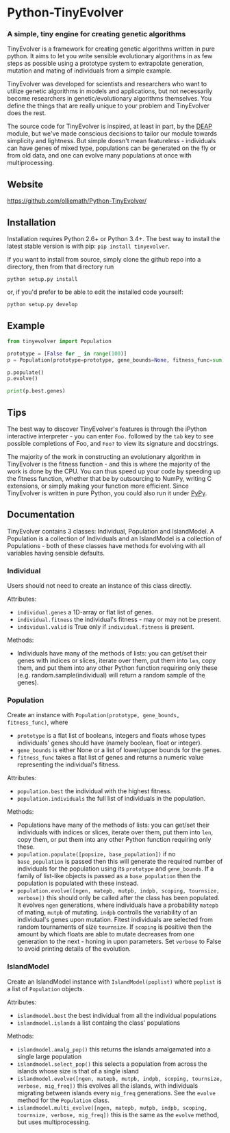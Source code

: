 # Python-TinyEvolver
### A simple, tiny engine for creating genetic algorithms

TinyEvolver is a framework for creating genetic algorithms written in pure python.
It aims to let you write sensible evolutionary algorithms in as few steps as possible
using a prototype system to extrapolate generation, mutation and mating of individuals
from a simple example.

TinyEvolver was developed for scientists and researchers who want to utilize genetic
algorithms in models and applications, but not necessarily become researchers in
genetic/evolutionary algorithms themselves. You define the things that are really
unique to your problem and TinyEvolver does the rest.

The source code for TinyEvolver is inspired, at least in part, by the [DEAP](https://github.com/deap/deap)
module, but we've made conscious decisions to tailor our module towards simplicity and lightness.
But simple doesn't mean featureless - individuals can have genes of mixed type, populations
can be generated on the fly or from old data, and one can evolve many populations at
once with multiprocessing. 

## Website

https://github.com/olliemath/Python-TinyEvolver/

## Installation
Installation requires Python 2.6+ or Python 3.4+.
The best way to install the latest stable version is with pip: `pip install tinyevolver`.

If you want to install from source, simply clone the github repo into a directory, then from that directory run
```
python setup.py install
```
or, if you'd prefer to be able to edit the installed code yourself:
```
python setup.py develop
```

## Example
```python
from tinyevolver import Population

prototype = [False for _ in range(100)]
p = Population(prototype=prototype, gene_bounds=None, fitness_func=sum)

p.populate()
p.evolve()

print(p.best.genes)
```

## Tips
The best way to discover TinyEvolver's features is through the iPython interactive interpreter - you can enter `Foo.` followed by the `tab` key to see possible completions of Foo, and `Foo?` to view its signature and docstrings. 

The majority of the work in constructing an evolutionary algorithm in TinyEvolver is the fitness function - and this is where the majority of the work is done by the CPU. You can thus speed up your code by speeding up the fitness function, whether that be by outsourcing to NumPy, writing C extensions, or simply making your function more efficient. Since TinyEvolver is written in pure Python, you could also run it under [PyPy](http://pypy.org/).

## Documentation
TinyEvolver contains 3 classes: Individual, Population and IslandModel. A Population is a collection of Individuals and an IslandModel is a collection of Populations - both of these classes have methods for evolving with all variables having sensible defaults.

### Individual
Users should not need to create an instance of this class directly.

Attributes: 
- `individual.genes` a 1D-array or flat list of genes.
- `individual.fitness` the individual's fitness - may or may not be present.
- `individual.valid` is True only if `individual.fitness` is present. 

Methods:
- Individuals have many of the methods of lists: you can get/set their genes with indices or slices, iterate over them, put them into `len`, copy them, and put them into any other Python function requiring only these (e.g. random.sample(individual) will return a random sample of the genes).

### Population
Create an instance with `Population(prototype, gene_bounds, fitness_func)`, where
- `prototype` is a flat list of booleans, integers and floats whose types individuals' genes should have (namely boolean, float or integer).
- `gene_bounds` is either None or a list of lower/upper bounds for the genes.
- `fitness_func` takes a flat list of genes and returns a numeric value representing the individual's fitness.

Attributes:
- `population.best` the individual with the highest fitness.
- `population.individuals` the full list of individuals in the population.

Methods:
- Populations have many of the methods of lists: you can get/set their individuals with indices or slices, iterate over them, put them into `len`, copy them, or put them into any other Python function requiring only these.
- `population.populate([popsize, base_population])` if no `base_population` is passed then this will generate the required number of individuals for the population using its `prototype` and `gene_bounds`. If a family of list-like objects is passed as a `base_population` then the population is populated with these instead.
- `population.evolve([ngen, matepb, mutpb, indpb, scoping, tournsize, verbose])` this should only be called after the class has been populated. It evolves `ngen` generations, where individuals have a probability `matepb` of mating, `mutpb` of mutating. `indpb` controlls the variability of an individual's genes upon mutation. Fitest individuals are selected from random tournaments of size `tournsize`. If `scoping` is positive then the amount by which floats are able to mutate decreases from one generation to the next - honing in upon parameters. Set `verbose` to False to avoid printing details of the evolution.

### IslandModel
Create an IslandModel instance with `IslandModel(poplist)` where `poplist` is a list of `Population` objects.

Attributes:
- `islandmodel.best` the best individual from all the individual populations
- `islandmodel.islands` a list containg the class' populations

Methods:
- `islandmodel.amalg_pop()` this returns the islands amalgamated into a single large population
- `islandmodel.select_pop()` this selects a population from across the islands whose size is that of a single island
- `islandmodel.evolve([ngen, matepb, mutpb, indpb, scoping, tournsize, verbose, mig_freq])` this evolves all the islands, with individuals migrating between islands every `mig_freq` generations. See the `evolve` method for the `Population` class.
- `islandmodel.multi_evolve([ngen, matepb, mutpb, indpb, scoping, tournsize, verbose, mig_freq])` this is the same as the `evolve` method, but uses multiprocessing.
